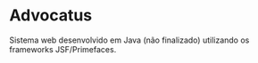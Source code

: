 Advocatus
=========
Sistema web desenvolvido em Java (não finalizado) utilizando os frameworks JSF/Primefaces.
